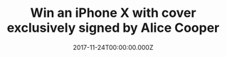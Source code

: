 ---
campaign-uuid: "c-4bf4ec1c-a525-4c1b-be55-14e758913196"
type: "Competition"
category: "Technology"
date: "2017-11-24T00:00:00.000Z"
end-date: "2017-12-21T00:00:00.000Z"
disable-form: false
is_promoted: false
has_entry_page: true
title: "Win an iPhone X with cover exclusively signed by Alice Cooper"
competition-description: "An amazing iPhone X: the special competition prize for the\
  \ launch of NME AAA, our new Access All Areas Backstage for music lovers. Join us\
  \ and get a chance to win the most innovative phone in a generation! And get an\
  \ exclusive cover signed by no one else than the amazing Alice Cooper! <br/> Presented\
  \ by TechHouse, the cooler, younger, hipper, sibling of Fonehouse Group, bringing\
  \ cutting edge tech, cool gadgets and the latest in fashion to your high street\
  \ stores."
hero-header: "Win an iPhone X with cover exclusively signed by Alice Cooper"
terms-confirmation: "nme-techhouse-terms-and-conditions.pdf"
banner-img: "techhouse-iphone-alice-cooper-banner.jpg?cb=2"
logo-left-href: "https://www.techhouse.com/"
logo-left-image: "techhouse-logo.png"
logo-left-title: "TechHouse"
bg-image-hero: "techhouse-iphone-alice-cooper-header.png"
bg-image-first: "techhouse-zero-img.jpg?cb=1"
bg-image-second: "techhouse-iphone-first-img.jpg"
bg-image-third: "techhouse-second-img.jpg"
section1-content: "<p>We are launching NME AAA: our new Access All Areas Backstage,\
  \ designed to give you access to exclusive events, offers and competitions!</p>\
  \ <p>To celebrate, we selected this special competition prize: the hard-to-get iPhone\
  \ X, with a phone cover uniquely signed by Alice Cooper, the legendary Godfather\
  \ of Shock Rock.</p> <p>Welcoming you to a whole new world of opportunities.</p>\
  \ <p><i>(Picture by Ralph Arvesen)</i></p>"
section2-content: "<p><strong>iPhone X</strong></p> <p>\"Our vision has always been\
  \ to create an iPhone that is entirely screen. One so immersive the device itself\
  \ disappears into the experience. And so intelligent it can respond to a tap, your\
  \ voice, and even a glance. With iPhone X, that vision is now a reality.\"</p> <p>Say\
  \ hello to the future.</p>"
section3-content: "<p>Welcome to <a href=\"https://www.techhouse.com/\"><strong>TechHouse</strong></a>,\
  \ the cool and hip younger sibling of the Fonehouse Group. We bring cool gadgets,\
  \ cutting edge tech and the latest in fashion to high street stores at affordable\
  \ prices and offer an award winning mobile phone repair service.</p> <p>We are part\
  \ of a company that has been at the forefront of the mobile industry for 23 years\
  \ and was originally set up by Clive Bayley, a former member of the prog band Yes,\
  \ which went on to achieve worldwide success\r\n  in the 70s.</p>\r\n<p>Our experts\
  \ spend their time researching the very best in smart phone protection, urban tech-wear,\
  \ gadgets and add-ons, so you can have the ultimate in functionality and practicality\
  \ that money can buy. We’re so busy that when we’re not designing our own products,\
  \ we’re scouring tech fairs all over the world to bring back the next generation\
  \ of fun, functional, kit.  Whether you’re into adventure, travel, business, music,\
  \ vlogging or the ultimate family gift.</p>"
entry-title: "Win an unlocked 64GB <span style=\"text-transform:lowercase\">i</span>Phone\
  \ X with cover exclusively signed by Alice Cooper"
entry-content: "<p>\r\n Enjoy one of the best phones ever built, with a cover exclusively\
  \ signed by the one and only Alice Cooper. Brought to you by NME AAA and TechHouse,\
  \ your destination for phone accessories and repairs.\r\n</p> <p>\r\n Enter the\
  \ draw to win an iPhone X by completing the form below before 23:59 on !end-date!.\r\
  \n</p>"
has-winner: true
winner-title: "Congratulations to Gabriel S. of London who won the iPhone X with cover\
  \ exclusively signed by Alice Cooper"
winner-banner: "techhouse-winner-img.jpg"
prize-description: "An iPhone X with cover exclusively signed by Alice Cooper"
---